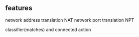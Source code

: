 
## features

network address translation NAT
network port translation NPT

classifier(matches) and connected action